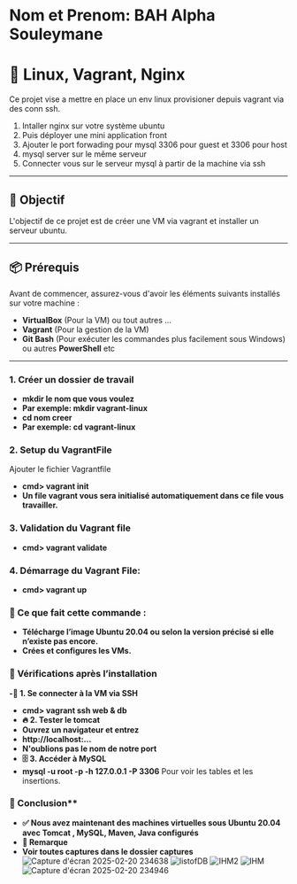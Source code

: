 # Nom et Prenom: BAH Alpha Souleymane
# 🚀 Linux, Vagrant, Nginx

Ce projet vise a mettre en place un env linux provisioner depuis vagrant via des conn ssh.
1. Intaller nginx sur votre système ubuntu
2. Puis déployer une mini application front
3. Ajouter le port forwading pour mysql 3306 pour guest et 3306 pour host 
3. mysql server sur le même serveur
4. Connecter vous sur le serveur mysql à partir de la machine via ssh

---


## 🎯 Objectif
L'objectif de ce projet est de créer une VM via vagrant et installer un serveur ubuntu.

---

## 📦 Prérequis
Avant de commencer, assurez-vous d'avoir les éléments suivants installés sur votre machine :

- **VirtualBox** (Pour la VM) ou tout autres ... 
- **Vagrant** (Pour la gestion de la VM)
- **Git Bash** (Pour exécuter les commandes plus facilement sous Windows) ou autres **PowerShell** etc

---


### 1. Créer un dossier de travail
- **mkdir le nom que vous  voulez**
- **Par exemple: mkdir vagrant-linux**
- **cd nom creer**
- **Par exemple: cd vagrant-linux**
 
 ### 2. Setup du VagrantFile 
 Ajouter le fichier Vagrantfile
- **cmd> vagrant init**
- **Un file vagrant vous sera initialisé automatiquement dans ce file vous travailler.**

### 3. Validation du Vagrant file
- **cmd> vagrant validate**

### 4. Démarrage du Vagrant File:
- **cmd> vagrant up**

### 📌 Ce que fait cette commande :
- **Télécharge l’image Ubuntu 20.04 ou selon la version précisé si elle n’existe pas encore.**
- **Crées et configures les VMs.**

### 🎯 Vérifications après l’installation
**-🔗 1. Se connecter à la VM via SSH**
- **cmd> vagrant ssh web & db**
- **🔥 2. Tester le tomcat**
- **Ouvrez un navigateur et entrez** 
- **http://localhost:...** 
- **N'oublions pas le nom de notre port** 
- **🗄 3. Accéder à MySQL**
- **mysql -u root -p -h 127.0.0.1 -P 3306**
Pour voir les tables et les insertions.

### 📌 Conclusion**
- **✅ Nous avez maintenant des machines virtuelles sous Ubuntu 20.04 avec Tomcat , MySQL, Maven, Java configurés**
- **📝 Remarque**
- **Voir toutes captures dans le dossier captures**
![Capture d'écran 2025-02-20 234638](https://github.com/user-attachments/assets/bd5be247-a8e6-4dc5-95df-076be37b3c47)
![listofDB](https://github.com/user-attachments/assets/c212cfb9-2820-408c-866e-969fc8c17c2f)
![IHM2](https://github.com/user-attachments/assets/65c47be6-7000-484b-ad8d-a6d0ce26892e)
![IHM](https://github.com/user-attachments/assets/c450aa7e-f2b4-4629-8559-783d25e8c97a)
![Capture d'écran 2025-02-20 234946](https://github.com/user-attachments/assets/7b3c8848-ab14-4058-a08d-3e35c1222e13)
